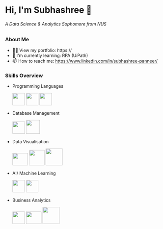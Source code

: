# Hi, I'm Subhashree 👋 
###### A Data Science & Analytics Sophomore from NUS

### About Me
- 👨‍💻 View my portfolio: https://
- 🌱 I'm currently learning: RPA (UiPath)
- 📫 How to reach me: https://www.linkedin.com/in/subhashree-panneer/

### Skills Overview
- Programming Languages
  
  <img src="https://github.com/subhashree0209/subhashree0209/assets/169425675/12168a4b-3ae0-4bf3-9790-f336c469dd85" width="40" height="40">
  
  <img src="https://github.com/subhashree0209/subhashree0209/assets/169425675/c5e7e03f-bb58-45a9-933e-74278c2a5275" width="40" height="40">

  <img src="https://github.com/subhashree0209/subhashree0209/assets/169425675/af542b26-8f0b-4ab6-87a5-253fd2279020" width="40" height="40">

  
- Database Management

  <img src="https://github.com/subhashree0209/subhashree0209/assets/169425675/33da9d0f-70f5-4dc5-8719-ad2f0a24f623" width="40" height="40">
  
  <img src="https://github.com/subhashree0209/subhashree0209/assets/169425675/88b7a789-f9c5-4761-b5b1-7b952ff38a49" width="45" height="45">
  

- Data Visualisation

  <img src="https://github.com/subhashree0209/subhashree0209/assets/169425675/b76f0bee-c8ca-4a35-9694-63bbefd5df75" width="50" height="40">

  <img src="https://github.com/subhashree0209/subhashree0209/assets/169425675/79e879b0-3299-4484-8cf1-3a4d1fc9daa6" width="50" height="50">

  <img src="https://github.com/subhashree0209/subhashree0209/assets/169425675/460f786f-e3db-4d62-b99f-85fbad54acda" width="55" height="55">
  

- AI/ Machine Learning
  
  <img src="https://github.com/subhashree0209/subhashree0209/assets/169425675/f59c78e2-7fb7-42cd-b01d-74ac56bd734f" width="40" height="40">

  <img src="https://github.com/subhashree0209/subhashree0209/assets/169425675/abdfad63-09ed-49c4-a33a-21b1bf7c76f3" width="40" height="40">


- Business Analytics
  
  <img src="https://github.com/subhashree0209/subhashree0209/assets/169425675/563a783b-f881-434d-a6ec-b28e4af98d12" width="40" height="40">
  
  <img src="https://github.com/subhashree0209/subhashree0209/assets/169425675/b76f0bee-c8ca-4a35-9694-63bbefd5df75" width="50" height="40">
  
  <img src="https://github.com/subhashree0209/subhashree0209/assets/169425675/460f786f-e3db-4d62-b99f-85fbad54acda" width="55" height="55">




